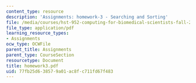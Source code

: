 ```yaml
---
content_type: resource
description: 'Assignments: homework-3 - Searching and Sorting'
file: /media/courses/hst-952-computing-for-biomedical-scientists-fall-2002/77fb25d638579a01ac8fc711fd67f483_homework3.pdf
file_type: application/pdf
learning_resource_types:
- Assignments
ocw_type: OCWFile
parent_title: Assignments
parent_type: CourseSection
resourcetype: Document
title: homework3.pdf
uid: 77fb25d6-3857-9a01-ac8f-c711fd67f483
---
```

